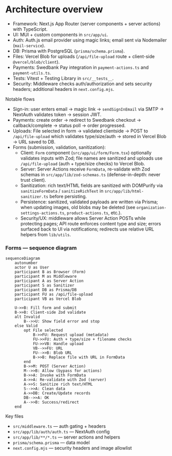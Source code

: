 # Architecture overview

- Framework: Next.js App Router (server components + server actions) with TypeScript.
- UI: MUI + custom components in `src/app/ui`.
- Auth: Auth.js email provider using magic links; email sent via Nodemailer (`mail-service`).
- DB: Prisma with PostgreSQL (`prisma/schema.prisma`).
- Files: Vercel Blob for uploads (`/api/file-upload` route + client-side `@vercel/blob/client`).
- Payments: Swedbank Pay integration in `payment-actions.ts` and `payment-utils.ts`.
- Tests: Vitest + Testing Library in `src/__tests__`.
- Security: Middleware checks auth/authorization and sets security headers; additional headers in `next.config.mjs`.

Notable flows

- Sign-in: user enters email -> magic link -> `sendSignInEmail` via SMTP -> NextAuth validates token -> session JWT.
- Payments: create order -> redirect to Swedbank checkout -> callback/complete -> status poll -> order progressed.
- Uploads: File selected in form -> validated clientside -> POST to `/api/file-upload` which validates type/size/auth -> stored in Vercel Blob -> URL saved to DB.
- Forms (submission, validation, sanitization):
    - Client: `Form` component (`src/app/ui/form/Form.tsx`) optionally validates inputs with Zod; file names are sanitized and uploads use `/api/file-upload` (auth + type/size checks) to Vercel Blob.
    - Server: Server Actions receive `FormData`, re-validate with Zod schemas in `src/app/lib/zod-schemas.ts` (defense-in-depth: never trust client).
    - Sanitization: rich text/HTML fields are sanitized with DOMPurify via `sanitizeFormData` / `sanitizeRichText` in `src/app/lib/html-sanitizer.ts` before persisting.
    - Persistence: sanitized, validated payloads are written via Prisma; when updating images, old blobs may be deleted (see `organization-settings-actions.ts`, `product-actions.ts`, etc.).
    - Security/UX: middleware allows Server Action POSTs while protecting pages; API route enforces content type and size; errors surfaced back to UI via notifications; redirects use relative URL helpers from `lib/utils`.

### Forms — sequence diagram

```mermaid
sequenceDiagram
    autonumber
    actor U as User
    participant B as Browser (Form)
    participant M as Middleware
    participant A as Server Action
    participant S as Sanitizer
    participant DB as Prisma/DB
    participant FU as /api/file-upload
    participant VB as Vercel Blob

    U->>B: Fill form and submit
    B->>B: Client-side Zod validate
    alt Invalid
        B-->>U: Show field error and stop
    else Valid
        opt File selected
            B->>FU: Request upload (metadata)
            FU->>FU: Auth + type/size + filename checks
            FU->>VB: Handle upload
            VB-->>FU: URL
            FU-->>B: Blob URL
            B->>B: Replace file with URL in FormData
        end
        B->>M: POST (Server Action)
        M-->>B: Allow (bypass for actions)
        B->>A: Invoke with FormData
        A->>A: Re-validate with Zod (server)
        A->>S: Sanitize rich text/HTML
        S-->>A: Clean data
        A->>DB: Create/Update records
        DB-->>A: OK
        A-->>B: Success/redirect
    end
```

Key files

- `src/middleware.ts` — auth gating + headers
- `src/app/lib/auth/auth.ts` — NextAuth config
- `src/app/lib/**/*.ts` — server actions and helpers
- `prisma/schema.prisma` — data model
- `next.config.mjs` — security headers and image allowlist
